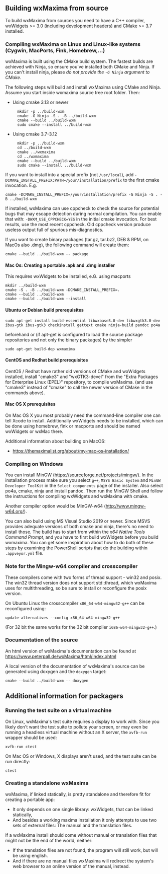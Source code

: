 Building wxMaxima from source
-----------------------------

To build wxMaxima from sources you need to have a C++ compiler,
wxWidgets >= 3.0 (including development headers) and
CMake >= 3.7 installed.

### Compiling wxMaxima on Linux and Linux-like systems (Cygwin, MacPorts, Fink, Homebrew,...)

wxMaxima is built using the CMake build system. The fastest builds
are achieved with Ninja, so ensure you've installed both CMake and
Ninja. If you can't install ninja, please *do not provide the `-G Ninja`
argument to CMake*.

The following steps will build and install wxMaxima using CMake and Ninja.
Assume you start inside wxmaxima source tree root folder. Then:

- Using cmake 3.13 or newer

        mkdir -p ../build-wxm
        cmake -G Ninja -S . -B ../build-wxm
        cmake --build ../build-wxm
        sudo cmake --install ../build-wxm

- Using cmake 3.7-3.12

        mkdir -p ../build-wxm
        cd ../build-wxm
        cmake ../wxmaxima
        cd ../wxmaxima
        cmake --build ../build-wxm
        sudo cmake --install ../build-wxm

If you want to install into a special prefix (not `/usr/local`), add
`-DCMAKE_INSTALL_PREFIX:PATH=/your/installation/prefix` to the first
cmake invocation. E.g.

    cmake -DCMAKE_INSTALL_PREFIX=/your/installation/prefix -G Ninja -S . -B ../build-wxm

If installed, wxMaxima can use cppcheck to check the source for potential
bugs that may escape detection during normal compilation. You can enable
that with: `-DWXM_USE_CPPCHECK=YES` in the initial cmake invocation. For
best results, use the most recent cppcheck. Old cppcheck version produce
useless output full of spurious mis-diagnostics.

If you want to create binary packages (tar.gz, tar.bz2, DEB & RPM, on MacOs
also .dmg), the following command will create them:

    cmake --build ../build-wxm -- package


#### Mac Os: Creating a portable .apk and .dmg installer

This requires wxWidgets to be installed, e.G. using macports

    mkdir ../build-wxm
    cmake -S . -B ../build-wxm -DCMAKE_INSTALL_PREFIX=.
    cmake --build ../build-wxm
    cmake --build ../build-wxm --install

#### Ubuntu or Debian build prerequisites

    sudo apt-get install build-essential libwxbase3.0-dev libwxgtk3.0-dev ibus-gtk ibus-gtk3 checkinstall gettext cmake ninja-build pandoc po4a

beforehand or (if apt-get is configured to load the source package
repositories and not only the binary packages) by the simpler

    sudo apt-get build-dep wxmaxima

#### CentOS and Redhat build prerequisites

CentOS / Redhat have rather old versions of CMake and wxWidgets installed,
install "cmake3" and "wxGTK3-devel" from the "Extra Packages for Enterprise Linux (EPEL)"
repository, to compile wxMaxima. (and use "cmake3" instead of "cmake" to call
the newer version of CMake in the commands above).

#### Mac OS X prerequisites

On Mac OS X you most probably need the command-line compiler one can tell
Xcode to install. Additionally wxWidgets needs to be installed, which can
be done using homebrew, fink or macports and should be named wxWidgets or
wxMac there.

Additional information about building on MacOS:

- https://themaximalist.org/about/my-mac-os-installation/


### Compiling on Windows

You can install MinGW (https://sourceforge.net/projects/mingw/). In
the installation process make sure you select `g++`, `MSYS Basic
System` and `MinGW Developer ToolKit` in the `Select components` page
of the installer. Also select po4a, cmake, ninja and install pandoc.
Then run the MinGW Shell and follow the instructions for compiling
wxWidgets and wxMaxima with cmake.

Another compiler option would be MinGW-w64 (http://www.mingw-w64.org/).

You can also build using MS Visual Studio 2019 or newer. Since MSVS
provides adequate versions of both cmake and ninja, there's no need
to install those. The build has to start from within the  *x64 Native
Tools Command Prompt*, and you have to first build wxWidgets before
you build wxmaxima. You can get some inspiration about how to do both
of these steps by examining the PowerShell scripts that do the building
within `.appveyor.yml` file.


### Note for the Mingw-w64 compiler and crosscompiler

These compilers come with two forms of thread support - win32 and posix.
The win32 thread version does not support std::thread, which wxMaxima
uses for multithreading, so be sure to install or reconfigure the
posix version.

On Ubuntu Linux the crosscompiler `x86_64-w64-mingw32-g++` can be
reconfigured using:

    update-alternatives --config x86_64-w64-mingw32-g++

(For 32 bit the same works for the 32 bit compiler `i686-w64-mingw32-g++`.)

### Documentation of the source

An html version of wxMaxima's documentation can be found at
https://www.peterpall.de/wxMaxima/html/index.xhtml

A local version of the documentation of wxMaxima's source can be
generated using doxygen and the `doxygen` target:

    cmake --build ../build-wxm -- doxygen


Additional information for packagers
------------------------------------

### Running the test suite on a virtual machine

On Linux, wxMaxima's test suite requires a display to work with.
Since you likely don't want the test suite to pollute your screen,
or may even be running a headless virtual machine without an X server,
the `xvfb-run` wrapper should be used:

    xvfb-run ctest

On Mac OS or Windows, X displays aren't used, and the test suite can be
run directly:

    ctest

### Creating a standalone wxMaxima

wxMaxima, if linked statically, is pretty standalone and therefore fit for
creating a portable app:

 * It only depends on one single library: wxWidgets, that can be linked
   statically,
 * And besides a working maxima installation it only attempts to use two
   sets of external files: The manual and the translation files.

If a wxMaxima install should come without manual or translation files that
might not be the end of the world, neither:

 * If the translation files are not found, the program will still work,
   but will be using english.
 * And if there are no manual files wxMaxima will redirect the system's web
   browser to an online version of the manual, instead.

